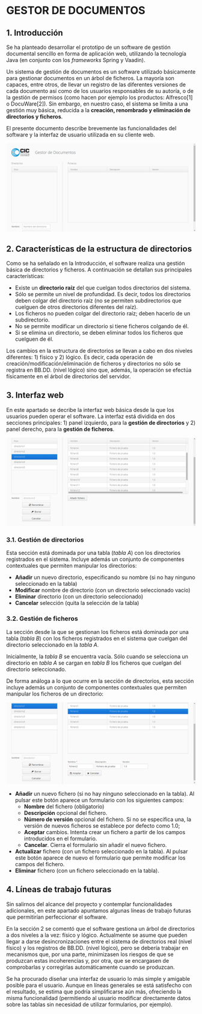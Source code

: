 # GESTOR DE DOCUMENTOS


## 1. Introducción

Se ha planteado desarrollar el prototipo de un software de gestión documental sencillo en forma de aplicación web, utilizando la tecnología Java (en conjunto con los *frameworks* Spring y Vaadin).

Un sistema de gestión de documentos es un software utilizado básicamente para gestionar documentos en un árbol de ficheros. La mayoría son capaces, entre otros, de llevar un registro de las diferentes versiones de cada documento así como de los usuarios responsables de su autoría, o de la gestión de permisos (como hacen por ejemplo los productos: Alfresco[1] o DocuWare[2]). Sin embargo, en nuestro caso, el sistema se limita a una gestión muy básica, reducida a la **creación, renombrado y eliminación de directorios y ficheros**.

El presente documento describe brevemente las funcionalidades del software y la interfaz de usuario utilizada en su cliente web.


![Gestor de Documentos. GUI](resources/pantalla_00.png "Gestor de Documentos. GUI")


## 2. Características de la estructura de directorios

Como se ha señalado en la Introducción, el software realiza una gestión básica de directorios y ficheros. A continuación se detallan sus principales características:

+ Existe un **directorio raíz** del que cuelgan todos directorios del sistema.
+ Sólo se permite un nivel de profundidad. Es decir, todos los directorios deben colgar del directorio raíz (no se permiten subdirectorios que cuelguen de otros directorios diferentes del raíz).
+ Los ficheros no pueden colgar del directorio raíz; deben hacerlo de un subdirectorio.
+ No se permite modificar un directorio si tiene ficheros colgando de él.
+ Si se elimina un directorio, se deben eliminar todos los ficheros que cuelguen de él.

Los cambios en la estructura de directorios se llevan a cabo en dos niveles diferentes: 1) físico y 2) lógico. Es decir, cada operación de creación/modificación/eliminación de ficheros y directorios no sólo se registra en BB.DD. (nivel lógico) sino que, además, la operación se efectúa físicamente en el árbol de directorios del servidor.


## 3. Interfaz web

En este apartado se decribe la interfaz web básica desde la que los usuarios pueden operar el software. La interfaz está dividida en dos secciones principales: 1) panel izquierdo, para la **gestión de directorios** y 2) panel derecho, para la **gestión de ficheros**.

![Gestor de Documentos. GUI](resources/pantalla_01.png "Gestor de Documentos. GUI")

### 3.1. Gestión de directorios

Esta sección está dominada por una tabla (*tabla A*) con los directorios registrados en el sistema. Incluye además un conjunto de componentes contextuales que permiten manipular los directorios:

+ **Añadir** un nuevo directorio, especificando su nombre (si no hay ninguno seleccionado en la tabla)
+ **Modificar** nombre de directorio (con un directorio seleccionado vacío)
+ **Eliminar** directorio (con un directorio seleccionado)
+ **Cancelar** selección (quita la selección de la tabla)

### 3.2. Gestión de ficheros

La sección desde la que se gestionan los ficheros está dominada por una tabla (*tabla B*) con los ficheros registrados en el sistema que cuelgan del directorio seleccionado en la *tabla A*.

Inicialmente, la *tabla B* se encuentra vacía. Sólo cuando se selecciona un directorio en *tabla A* se cargan en *tabla B* los ficheros que cuelgan del directorio seleccionado.

De forma análoga a lo que ocurre en la sección de directorios, esta sección incluye además un conjunto de componentes contextuales que permiten manipular los ficheros de un directorio:

![Gestor de Documentos. GUI](resources/pantalla_02.png "Gestor de Documentos. GUI")

+ **Añadir** un nuevo fichero (si no hay ninguno seleccionado en la tabla). Al pulsar este botón aparece un formulario con los siguientes campos:
	- **Nombre** del fichero (obligatorio)
	- **Descripción** opcional del fichero.
	- **Número de versión** opcional del fichero. Si no se especifica una, la versión de nuevos ficheros se establece por defecto como 1.0;
	- **Aceptar** cambios. Intenta crear un fichero a partir de los campos introducidos en el formulario.
	- **Cancelar**. Cierra el formulario sin añadir el nuevo fichero.
+ **Actualizar** fichero (con un fichero seleccionado en la tabla). Al pulsar este botón aparece de nuevo el formulario que permite modificar los campos del fichero.
+ **Eliminar** fichero (con un fichero seleccionado en la tabla).

## 4. Líneas de trabajo futuras

Sin salirnos del alcance del proyecto y contemplar funcionalidades adicionales, en este apartado apuntamos algunas líneas de trabajo futuras que permitirían perfeccionar el software.

En la sección 2 se comentó que el software gestiona un árbol de directorios a dos niveles a la vez: físico y lógico. Actualmente se asume que pueden llegar a darse desincronizaciones entre el sistema de directorios real (nivel físico) y los registros de BB.DD. (nivel lógico), pero se debería trabajar en mecanismos que, por una parte, minimizasen los riesgos de que se produzcan estas incoherencias y, por otra, que se encargasen de comprobarlas y corregirlas automáticamente cuando se produzcan.

Se ha procurado diseñar una interfaz de usuario lo más simple y amigable posible para el usuario. Aunque en líneas generales se está satisfecho con el resultado, se estima que podría simplificarse aún más, ofreciendo la misma funcionalidad (permitiendo al usuario modificar directamente datos sobre las tablas sin necesidad de utilizar formularios, por ejemplo).
